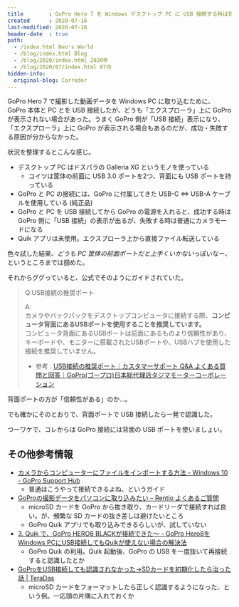 ```yaml
---
title        : GoPro Hero 7 を Windows デスクトップ PC に USB 接続する時は背面ポートを使う
created      : 2020-07-16
last-modified: 2020-07-16
header-date  : true
path:
  - /index.html Neo's World
  - /blog/index.html Blog
  - /blog/2020/index.html 2020年
  - /blog/2020/07/index.html 07月
hidden-info:
  original-blog: Corredor
---
```


GoPro Hero 7 で撮影した動画データを Windows PC に取り込むために、GoPro 本体と PC とを USB 接続したが、どうも「エクスプローラ」上に GoPro が表示されない場合があった。うまく GoPro 側が「USB 接続」表示になり、「エクスプローラ」上に GoPro が表示される場合もあるのだが、成功・失敗する原因が分からなかった。

状況を整理するとこんな感じ。

- デスクトップ PC はドスパラの Galleria XG というモノを使っている
  - コイツは筐体の前面に USB 3.0 ポートを2つ、背面にも USB ポートを持っている
- GoPro と PC の接続には、GoPro に付属してきた USB-C ⇔ USB-A ケーブルを使用している (純正品)
- GoPro と PC を USB 接続してから GoPro の電源を入れると、成功する時は GoPro 側に「USB 接続」の表示が出るが、失敗する時は普通にカメラモードになる
- Quik アプリは未使用。エクスプローラ上から直接ファイル転送している

色々試した結果、*どうも PC 筐体の前面ポートだと上手くいかない*っぽいなー、というところまでは掴めた。

それからググっていると、公式でそのようにガイドされていた。

> Q:USB接続の推奨ポート
> 
> A:  
> カメラやバックパックをデスクトップコンピュータに接続する際、**コンピュータ背面にあるUSBポートを使用することを推奨しています。**  
> コンピュータ背面にあるUSBポートは前面にあるものより信頼性があり、キーボードや、モニターに搭載されたUSBポートや、USBハブを使用した接続を推奨していません。
> 
> - 参考 : [USB接続の推奨ポート｜カスタマーサポート Q&A よくある質問と回答｜GoPro(ゴープロ)日本総代理店タジマモーターコーポレーション](https://www.tajima-motor.com/gopro/faqs/ans/common/6014.html)

背面ポートの方が「信頼性がある」のか…。

でも確かにそのとおりで、背面ポートで USB 接続したら一発で認識した。

つーワケで、コレからは GoPro 接続には背面の USB ポートを使いましょい。

## その他参考情報

- [カメラからコンピューターにファイルをインポートする方法 - Windows 10 - GoPro Support Hub](https://community.gopro.com/t5/ja/12459-12513-12521-12363-12425-12467-12531-12500-12517-12540/ta-p/399641)
  - 普通はこうやって接続できるよね、というガイド
- [GoProの撮影データをパソコンに取り込みたい – Rentio よくあるご質問](https://www.rentio.jp/help/archives/1276)
  - microSD カードを GoPro から抜き取り、カードリーダで接続すれば良い。が、頻繁な SD カードの抜き差しは避けたいところ
  - GoPro Quik アプリでも取り込みできるらしいが、試していない
- [3. Quik で、GoPro HERO8 BLACKが接続できた～ - GoPro Hero8をWindows PCにUSB接続してもQuikが使えない場合の解決法](http://manualkun.com/goprodriver/3/)
  - GoPro Quik の利用。Quik 起動後、GoPro の USB を一度抜いて再接続すると認識したとか
- [GoProをUSB接続しても認識されなかった→SDカードを初期化したら治った話 | TeraDas](https://www.teradas.net/archives/30542/)
  - microSD カードをフォーマットしたら正しく認識するようになった、という例。一応頭の片隅に入れておくか
